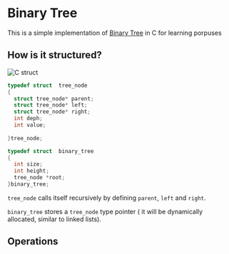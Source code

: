 # Binary Tree

This is a simple implementation of [Binary Tree](/data_structs/trees/binary_search_tree.c) in C for learning porpuses 

## How is it structured?
![C struct ](https://github.com/lusan23/study-log/assets/142463065/e19f63c5-4685-481c-a7a7-394531a33d94)


```C
typedef struct  tree_node
{
  struct tree_node* parent;
  struct tree_node* left;
  struct tree_node* right;
  int deph;
  int value;
  
}tree_node;

typedef struct  binary_tree
{
  int size;
  int height;
  tree_node *root;
}binary_tree;
```
`tree_node` calls itself recursively by defining `parent`, `left` and `right`.

`binary_tree` stores a `tree_node` type pointer ( it will be  dynamically allocated, similar to linked lists).

## Operations

